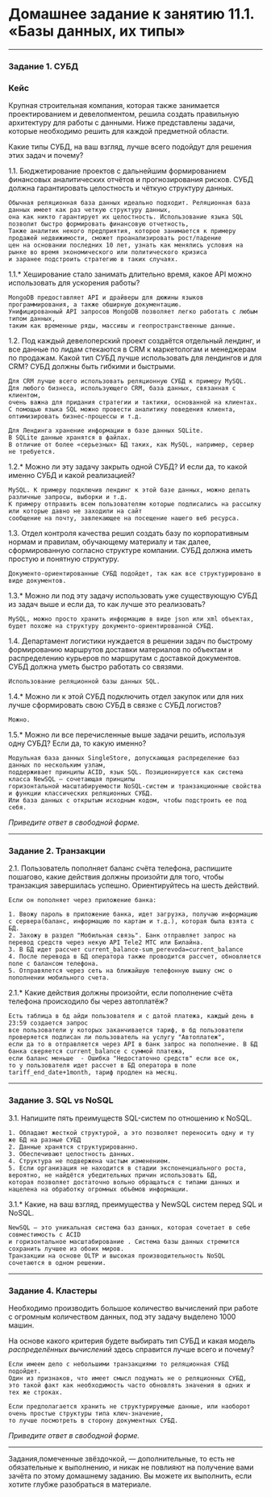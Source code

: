 # Домашнее задание к занятию 11.1. «Базы данных, их типы»

---

### Задание 1. СУБД

### Кейс
Крупная строительная компания, которая также занимается проектированием и девелопментом, решила создать 
правильную архитектуру для работы с данными. Ниже представлены задачи, которые необходимо решить для
каждой предметной области. 

Какие типы СУБД, на ваш взгляд, лучше всего подойдут для решения этих задач и почему? 
 
1.1. Бюджетирование проектов с дальнейшим формированием финансовых аналитических отчётов и прогнозирования рисков.
СУБД должна гарантировать целостность и чёткую структуру данных.

```
Обычная реляционная база данных идеально подходит. Реляционная база данных имеет как раз четкую структуру данных, 
она как никто гарантирует их целостность. Использование языка SQL позволит быстро формировать финансовую отчетность,
Также аналитик некого предприятия, которое занимается к примеру продажей недвижимости, сможет проанализировать рост/падение
цен на основании последних 10 лет, узнать как менялись условия на рынке во время экономического или политического кризиса
и заранее подстроить стратегию в таких случаях.
```

1.1.* Хеширование стало занимать длительно время, какое API можно использовать для ускорения работы? 

```
MongoDB предоставляет API и драйверы для дюжины языков программирования, а также обширную документацию. 
Унифицированный API запросов MongoDB позволяет легко работать с любым типом данных, 
таким как временные ряды, массивы и геопространственные данные.
```

1.2. Под каждый девелоперский проект создаётся отдельный лендинг, и все данные по лидам стекаются в CRM к 
маркетологам и менеджерам по продажам. Какой тип СУБД лучше использовать для лендингов и для CRM? 
СУБД должны быть гибкими и быстрыми.

```
Для CRM лучше всего использовать реляционную СУБД к примеру MySQL. 
Для любого бизнеса, использующего CRM, база данных, связанная с клиентом, 
очень важна для придания стратегии и тактики, основанной на клиентах. 
С помощью языка SQL можно провести аналитику поведения клиента, оптимизировать бизнес-процессы и т.д. 
```

```
Для Лендинга хранение информации в базе данных SQLite. 
В SQLite данные хранятся в файлах. 
В отличие от более «серьезных» БД таких, как MySQL, например, сервер не требуется.
```

1.2.* Можно ли эту задачу закрыть одной СУБД? И если да, то какой именно СУБД и какой реализацией?

```
MySQL. К примеру подключив лендинг к этой базе данных, можно делать различные запросы, выборки и т.д. 
К примеру отправить всем пользователям которые подписались на рассылку или которые давно не заходили на сайт 
сообщение на почту, завлекающее на посещение нашего веб ресурса.
```

1.3. Отдел контроля качества решил создать базу по корпоративным нормам и правилам, обучающему материалу 
и так далее, сформированную согласно структуре компании. СУБД должна иметь простую и понятную структуру.

```
Документо-ориентированные СУБД подойдет, так как все структурировано в виде документов.
```

1.3.* Можно ли под эту задачу использовать уже существующую СУБД из задач выше и если да, то как лучше это 
реализовать?

```
MySQL, можно просто хранить информацию в виде json или xml объектах, будет похоже на структуру документо-ориентированной СУБД.
```

1.4. Департамент логистики нуждается в решении задач по быстрому формированию маршрутов доставки материалов 
по объектам и распределению курьеров по маршрутам с доставкой документов. СУБД должна уметь быстро работать
со связями.

```
Использование реляционной базы данных SQL.
```

1.4.* Можно ли к этой СУБД подключить отдел закупок или для них лучше сформировать свою СУБД в связке с СУБД 
логистов?

```
Можно.
```

1.5.* Можно ли все перечисленные выше задачи решить, используя одну СУБД? Если да, то какую именно?

```
Модульная база данных SingleStore, допускающая распределение баз данных по нескольким узлам, 
поддерживает принципы ACID, язык SQL. Позиционируется как система класса NewSQL — сочетающая принципы 
горизонтальной масштабируемости NoSQL-систем и транзакционные свойства и функции классических реляционных СУБД.
Или база данных с открытым исходным кодом, чтобы подстроить ее под себя.
```

*Приведите ответ в свободной форме.*

---

### Задание 2. Транзакции

2.1. Пользователь пополняет баланс счёта телефона, распишите пошагово, какие действия должны произойти для того, чтобы 
транзакция завершилась успешно. Ориентируйтесь на шесть действий.

```
Если он пополняет через приложение банка:

1. Ввожу пароль в приложение банка, идет загрузка, получаю информацию с сервера(баланс, информацию по картам и т.д.), которая была взята с БД.
2. Захожу в раздел "Мобильная связь". Банк отправляет запрос на перевод средств через некую API Tele2 MTC или Билайна.
3. В БД идет рассчет current_balance-sum_perevoda=current_balance 
4. После перевода в БД оператора также проводится рассчет, обновляется поле с балансом телефона. 
5. Отправялется через сеть на ближайшую телефонную вышку смс о пополнении мобильного счета.
```

2.1.* Какие действия должны произойти, если пополнение счёта телефона происходило бы через автоплатёж?

```
Есть таблица в бд айди пользователя и с датой платежа, каждый день в 23:59 создается запрос 
все пользователи у которых заканчивается тариф, в бд пользователи проверяется подписан ли пользователь на услугу "Автоплатеж", 
если да то в отправляется через API в банк запрос на пополнение. В БД банка сверяется current_balance с суммой платежа, 
если баланс меньше  - Ошибка "Недостаточно средств" если все ок, 
то у пользователя идет рассчет в БД оператора в поле tariff_end_date+1month, тариф продлен на месяц.  
```

---

### Задание 3. SQL vs NoSQL

3.1. Напишите пять преимуществ SQL-систем по отношению к NoSQL. 

```
1. Обладают жесткой структурой, а это позволяет переносить одну и ту же БД на разные СУБД
2. Данные хранятся структурированно.
3. Обеспечивают целостность данных.
4. Структура не подвержена частым изменением.
5. Если организация не находится в стадии экспоненциального роста, вероятно, не найдётся убедительных причин использовать БД, 
которая позволяет достаточно вольно обращаться с типами данных и нацелена на обработку огромных объёмов информации.
```

3.1.* Какие, на ваш взгляд, преимущества у NewSQL систем перед SQL и NoSQL.

```
NewSQL — это уникальная система баз данных, которая сочетает в себе совместимость с ACID 
и горизонтальное масштабирование . Система базы данных стремится сохранить лучшее из обоих миров. 
Транзакции на основе OLTP и высокая производительность NoSQL сочетаются в одном решении.
```

---

### Задание 4. Кластеры

Необходимо производить большое количество вычислений при работе с огромным количеством данных, под эту задачу 
выделено 1000 машин. 

На основе какого критерия будете выбирать тип СУБД и какая модель *распределённых вычислений* 
здесь справится лучше всего и почему?

```
Если имеем дело с небольшими транзакциями то реляционная СУБД подойдет. 
Один из признаков, что имеет смысл подумать не о реляционных СУБД, 
это такой факт как необходимость часто обновлять значения в одних и тех же строках.

Если предполагается хранить не структурируемые данные, или наоборот очень простые структуры типа ключ-значение,
то лучше посмотреть в сторону документных СУБД.
```

*Приведите ответ в свободной форме.*

---

Задания,помеченные звёздочкой, — дополнительные, то есть не обязательные к выполнению, и никак не повлияют на получение вами зачёта по этому домашнему заданию. Вы можете их выполнить, если хотите глубже разобраться в материале.
